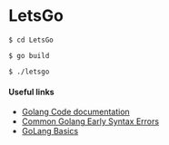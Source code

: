 # LetsGo
```
$ cd LetsGo

$ go build 

$ ./letsgo
```


#### Useful links
* [Golang Code documentation](https://golang.org/doc/code.html)
* [Common Golang Early Syntax Errors](https://golangtutorials.blogspot.com/2011/05/early-syntax-errors-and-other-minor.html)
* [GoLang Basics](https://github.com/alco/gostart)

